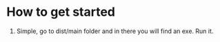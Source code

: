 # How to get started

1. Simple, go to dist/main folder and in there you will find an exe. Run it. 
